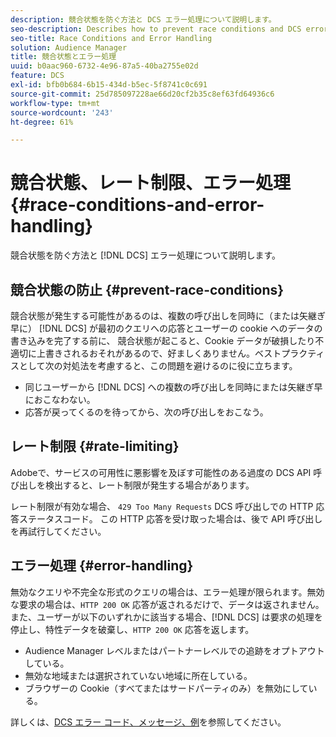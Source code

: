```yaml
---
description: 競合状態を防ぐ方法と DCS エラー処理について説明します。
seo-description: Describes how to prevent race conditions and DCS error handling.
seo-title: Race Conditions and Error Handling
solution: Audience Manager
title: 競合状態とエラー処理
uuid: b0aac960-6732-4e96-87a5-40ba2755e02d
feature: DCS
exl-id: bfb0b684-6b15-434d-b5ec-5f8741c0c691
source-git-commit: 25d785097228ae66d20cf2b35c8ef63fd64936c6
workflow-type: tm+mt
source-wordcount: '243'
ht-degree: 61%

---
```


# 競合状態、レート制限、エラー処理 {#race-conditions-and-error-handling}

競合状態を防ぐ方法と [!DNL DCS] エラー処理について説明します。

## 競合状態の防止 {#prevent-race-conditions}

競合状態が発生する可能性があるのは、複数の呼び出しを同時に（または矢継ぎ早に） [!DNL DCS] が最初のクエリへの応答とユーザーの cookie へのデータの書き込みを完了する前に、 競合状態が起こると、Cookie データが破損したり不適切に上書きされるおそれがあるので、好ましくありません。ベストプラクティスとして次の対処法を考慮すると、この問題を避けるのに役に立ちます。

* 同じユーザーから [!DNL DCS] への複数の呼び出しを同時にまたは矢継ぎ早におこなわない。
* 応答が戻ってくるのを待ってから、次の呼び出しをおこなう。

## レート制限 {#rate-limiting}

Adobeで、サービスの可用性に悪影響を及ぼす可能性のある過度の DCS API 呼び出しを検出すると、レート制限が発生する場合があります。

レート制限が有効な場合、 `429 Too Many Requests` DCS 呼び出しでの HTTP 応答ステータスコード。 この HTTP 応答を受け取った場合は、後で API 呼び出しを再試行してください。

## エラー処理 {#error-handling}

無効なクエリや不完全な形式のクエリの場合は、エラー処理が限られます。無効な要求の場合は、`HTTP 200 OK` 応答が返されるだけで、データは返されません。また、ユーザーが以下のいずれかに該当する場合、[!DNL DCS] は要求の処理を停止し、特性データを破棄し、`HTTP 200 OK` 応答を返します。

* Audience Manager レベルまたはパートナーレベルでの追跡をオプトアウトしている。
* 無効な地域または選択されていない地域に所在している。
* ブラウザーの Cookie（すべてまたはサードパーティのみ）を無効にしている。

詳しくは、[DCS エラー コード、メッセージ、例](../../../api/dcs-intro/dcs-api-reference/dcs-error-codes.md)を参照してください。
